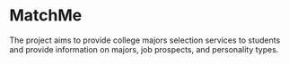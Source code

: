 # MatchMe
The project aims to provide college majors selection services to students and provide information on majors, job prospects, and personality types.
